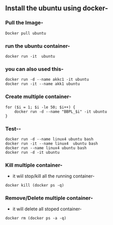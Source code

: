 ## Install the ubuntu using docker-

### Pull the Image-
```
Docker pull ubuntu
```

### run the ubuntu container-
```
docker run -it  ubuntu
```
### you can also used this-
```
docker run -d --name akkc1 -it ubuntu
docker run -it --name akk1 ubuntu 
```
### Create multiple container-
```
for ($i = 1; $i -le 50; $i++) {
    docker run -d --name "BBPL_$i" -it ubuntu
}
```

### Test--
```
docker run -d --name linux4 ubuntu bash
docker run -it --name linux4  ubuntu bash
docker run --name linux4 ubuntu bash
docker run -d -it ubuntu
```
### Kill multiple container-
- it wiil stop/kill all the running container-
```
docker kill (docker ps -q)
```

### Remove/Delete multiple container-
- it will delete all stoped container-
```
docker rm (docker ps -a -q)
```
